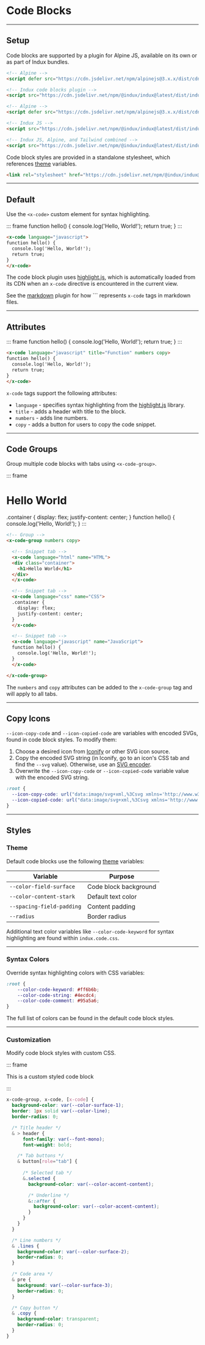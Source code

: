 # Code Blocks

---

## Setup

Code blocks are supported by a plugin for Alpine JS, available on its own or as part of Indux bundles.

<x-code-group copy>

```html "Standalone"
<!-- Alpine -->
<script defer src="https://cdn.jsdelivr.net/npm/alpinejs@3.x.x/dist/cdn.min.js"></script>

<!-- Indux code blocks plugin -->
<script src="https://cdn.jsdelivr.net/npm/@indux/indux@latest/dist/indux.code.min.js"></script>
```

```html "Indux JS"
<!-- Alpine -->
<script defer src="https://cdn.jsdelivr.net/npm/alpinejs@3.x.x/dist/cdn.min.js"></script>

<!-- Indux JS -->
<script src="https://cdn.jsdelivr.net/npm/@indux/indux@latest/dist/indux.min.js"></script>
```

```html "Quickstart"
<!-- Indux JS, Alpine, and Tailwind combined -->
<script src="https://cdn.jsdelivr.net/npm/@indux/indux@latest/dist/indux.quickstart.min.js"></script>
```

</x-code-group>

Code block styles are provided in a standalone stylesheet, which references [theme](/styles/theme) variables.

```html copy
<link rel="stylesheet" href="https://cdn.jsdelivr.net/npm/@indux/indux@latest/dist/indux.code.css" />
```

---

## Default

Use the `<x-code>` custom element for syntax highlighting.

::: frame
<x-code language="javascript">
function hello() {
  console.log('Hello, World!');
  return true;
}
</x-code>
:::

```html copy
<x-code language="javascript">
function hello() {
  console.log('Hello, World!');
  return true;
}
</x-code>
```

The code block plugin uses <a href="https://highlightjs.org" target="_blank">highlight.js</a>, which is automatically loaded from its CDN when an `x-code` directive is encountered in the current view.

See the [markdown](/plugins/markdown) plugin for how ``` represents `x-code` tags in markdown files.

---

## Attributes

::: frame
<x-code language="javascript" title="Function" numbers copy>
function hello() {
  console.log('Hello, World!');
  return true;
}</x-code>
:::

```html copy
<x-code language="javascript" title="Function" numbers copy>
function hello() {
  console.log('Hello, World!');
  return true;
}
</x-code>
```

`x-code` tags support the following attributes:
- `language` - specifies syntax highlighting from the <a href="https://highlightjs.readthedocs.io/en/latest/supported-languages.html" target="_blank">highlight.js</a> library.
- `title` - adds a header with title to the block.
- `numbers` - adds line numbers.
- `copy` - adds a button for users to copy the code snippet.

---

## Code Groups

Group multiple code blocks with tabs using `<x-code-group>`.

::: frame
<x-code-group numbers copy>

<x-code language="html" name="HTML"><div class="container">
  <h1>Hello World</h1>
</div></x-code>

<x-code language="css" name="CSS">
.container {
  display: flex;
  justify-content: center;
}
</x-code>

<x-code language="javascript" name="JavaScript">
function hello() {
  console.log('Hello, World!');
}
</x-code>

</x-code-group>
:::

```html numbers copy
<!-- Group -->
<x-code-group numbers copy>

  <!-- Snippet tab -->
  <x-code language="html" name="HTML">
  <div class="container">
    <h1>Hello World</h1>
  </div>
  </x-code>

  <!-- Snippet tab -->
  <x-code language="css" name="CSS">
  .container {
    display: flex;
    justify-content: center;
  }
  </x-code>

  <!-- Snippet tab -->
  <x-code language="javascript" name="JavaScript">
  function hello() {
    console.log('Hello, World!');
  }
  </x-code>

</x-code-group>
```

The `numbers` and `copy` attributes can be added to the `x-code-group` tag and will apply to all tabs.

---

## Copy Icons

`--icon-copy-code` and `--icon-copied-code` are variables with encoded SVGs, found in code block styles. To modify them:

1. Choose a desired icon from <a href="https://icon-sets.iconify.design/" target="_blank">Iconify</a> or other SVG icon source.
2. Copy the encoded SVG string (in Iconify, go to an icon's CSS tab and find the <code>--svg</code> value). Otherwise, use an <a href="https://yoksel.github.io/url-encoder/" target="_blank">SVG encoder</a>.
3. Overwrite the `--icon-copy-code` or `--icon-copied-code` variable value with the encoded SVG string.

```css "Default icons" copy
:root {
  --icon-copy-code: url("data:image/svg+xml,%3Csvg xmlns='http://www.w3.org/2000/svg' viewBox='0 0 24 24'%3E%3Cg fill='none' stroke='%23000' stroke-linecap='round' stroke-linejoin='round' stroke-width='2'%3E%3Crect width='14' height='14' x='8' y='8' rx='2' ry='2'/%3E%3Cpath d='M4 16c-1.1 0-2-.9-2-2V4c0-1.1.9-2 2-2h10c1.1 0 2 .9 2 2'/%3E%3C/g%3E%3C/svg%3E");
  --icon-copied-code: url("data:image/svg+xml,%3Csvg xmlns='http://www.w3.org/2000/svg' viewBox='0 0 24 24'%3E%3Cpath fill='none' stroke='%23000' stroke-linecap='round' stroke-linejoin='round' stroke-width='2' d='M20 6L9 17l-5-5'/%3E%3C/svg%3E");
}
```

---

## Styles

### Theme

Default code blocks use the following [theme](/styles/theme) variables:

| Variable | Purpose |
|----------|---------|
| `--color-field-surface` | Code block background |
| `--color-content-stark` | Default text color |
| `--spacing-field-padding` | Content padding |
| `--radius` | Border radius |

Additional text color variables like `--color-code-keyword` for syntax highlighting are found within `indux.code.css`.

---

### Syntax Colors

Override syntax highlighting colors with CSS variables:

```css copy
:root {
    --color-code-keyword: #ff6b6b;
    --color-code-string: #4ecdc4;
    --color-code-comment: #95a5a6;
}
```

The full list of colors can be found in the default code block styles.

---

### Customization

Modify code block styles with custom CSS.

::: frame
<style>
x-code-group.custom, x-code.custom, [x-code].custom {
  background-color: var(--color-surface-1);
  border: 1px solid var(--color-line);
  border-radius: 0;

  /* Title header */
  & > header {
      font-family: var(--font-mono);
      font-weight: bold;

    /* Tab buttons */
    & button[role="tab"] {
    
      /* Selected tab */
      &.selected {
        background-color: var(--color-accent-content);

        /* Underline */
        &::after {
          background-color: var(--color-accent-content);
        }
      }
    }
  }

  /* Line numbers */
  & .lines {
    background-color: var(--color-surface-2);
    border-radius: 0;
  }

  /* Code area */
  & pre {
    background: var(--color-surface-3);
    border-radius: 0;
  }

  /* Copy button */
  & .copy {
    background-color: transparent;
    border-radius: 0;
  }
}
</style>

<x-code class="custom" language="html" title="Custom styles" copy numbers>
<div>This is a custom styled code block</div>
</x-code>

:::
```css numbers copy
x-code-group, x-code, [x-code] {
  background-color: var(--color-surface-1);
  border: 1px solid var(--color-line);
  border-radius: 0;

  /* Title header */
  & > header {
      font-family: var(--font-mono);
      font-weight: bold;

    /* Tab buttons */
    & button[role="tab"] {
    
      /* Selected tab */
      &.selected {
        background-color: var(--color-accent-content);

        /* Underline */
        &::after {
          background-color: var(--color-accent-content);
        }
      }
    }
  }

  /* Line numbers */
  & .lines {
    background-color: var(--color-surface-2);
    border-radius: 0;
  }

  /* Code area */
  & pre {
    background: var(--color-surface-3);
    border-radius: 0;
  }

  /* Copy button */
  & .copy {
    background-color: transparent;
    border-radius: 0;
  }
}
```